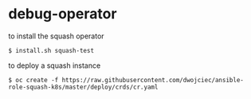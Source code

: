 # debug-operator
to install the squash operator

```
$ install.sh squash-test 
```

to deploy a squash instance
```
$ oc create -f https://raw.githubusercontent.com/dwojciec/ansible-role-squash-k8s/master/deploy/crds/cr.yaml
```

